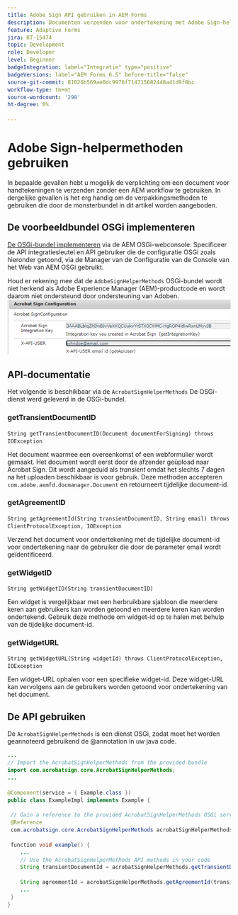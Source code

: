 ```yaml
---
title: Adobe Sign API gebruiken in AEM Forms
description: Documenten verzenden voor ondertekening met Adobe Sign-helpermethoden
feature: Adaptive Forms
jira: KT-15474
topic: Development
role: Developer
level: Beginner
badgeIntegration: label="Integratie" type="positive"
badgeVersions: label="AEM Forms 6.5" before-title="false"
source-git-commit: 81026b569ae0dc9976f714715682448a41d9f8bc
workflow-type: tm+mt
source-wordcount: '298'
ht-degree: 0%

---
```


# Adobe Sign-helpermethoden gebruiken

In bepaalde gevallen hebt u mogelijk de verplichting om een document voor handtekeningen te verzenden zonder een AEM workflow te gebruiken. In dergelijke gevallen is het erg handig om de verpakkingsmethoden te gebruiken die door de monsterbundel in dit artikel worden aangeboden.

## De voorbeeldbundel OSGi implementeren

[De OSGi-bundel implementeren](assets/AdobeSignHelperMethods.core-1.0.0-SNAPSHOT.jar) via de AEM OSGi-webconsole. Specificeer de API integratiesleutel en API gebruiker die de configuratie OSGi zoals hieronder getoond, via de Manager van de Configuratie van de Console van het Web van AEM OSGi gebruikt.

 Houd er rekening mee dat de `AdobeSignHelperMethods` OSGi-bundel wordt niet herkend als Adobe Experience Manager (AEM)-productcode en wordt daarom niet ondersteund door ondersteuning van Adoben.
![sign-configuration](assets/sign-configuration.png)


## API-documentatie

Het volgende is beschikbaar via de `AcrobatSignHelperMethods` De OSGi-dienst werd geleverd in de OSGi-bundel.

### getTransientDocumentID

`String getTransientDocumentID(Document documentForSigning) throws IOException`


Het document waarmee een overeenkomst of een webformulier wordt gemaakt. Het document wordt eerst door de afzender geüpload naar Acrobat Sign. Dit wordt aangeduid als _transient_ omdat het slechts 7 dagen na het uploaden beschikbaar is voor gebruik. Deze methoden accepteren `com.adobe.aemfd.docmanager.Document` en retourneert tijdelijke document-id.

### getAgreementID

`String getAgreementId(String transientDocumentID, String email) throws ClientProtocolException, IOException`

Verzend het document voor ondertekening met de tijdelijke document-id voor ondertekening naar de gebruiker die door de parameter email wordt geïdentificeerd.

### getWidgetID

`String getWidgetID(String transientDocumentID)`

Een widget is vergelijkbaar met een herbruikbare sjabloon die meerdere keren aan gebruikers kan worden getoond en meerdere keren kan worden ondertekend. Gebruik deze methode om widget-id op te halen met behulp van de tijdelijke document-id.

### getWidgetURL

`String getWidgetURL(String widgetId) throws ClientProtocolException, IOException`

Een widget-URL ophalen voor een specifieke widget-id. Deze widget-URL kan vervolgens aan de gebruikers worden getoond voor ondertekening van het document.

## De API gebruiken

De `AcrobatSignHelperMethods` is een dienst OSGi, zodat moet het worden geannoteerd gebruikend de @annotation in uw java code.

```java
...
// Import the AcrobatSignHelperMethods from the provided bundle
import com.acrobatsign.core.AcrobatSignHelperMethods;
...

@Component(service = { Example.class })
public class ExampleImpl implements Example {

 // Gain a reference to the provided AcrobatSignHelperMethods OSGi service
 @Reference
 com.acrobatsign.core.AcrobatSignHelperMethods acrobatSignHelperMethods;

 function void example() { 
    ...
    // Use the AcrobatSignHelperMethods API methods in your code
    String transientDocumentId = acrobatSignHelperMethods.getTransientDocumentID(documentForSigning);

    String agreementId = acrobatSignHelperMethods.getAgreementId(transientDocumentID, "johndoe@example.com");
    ...
 }
}
```

